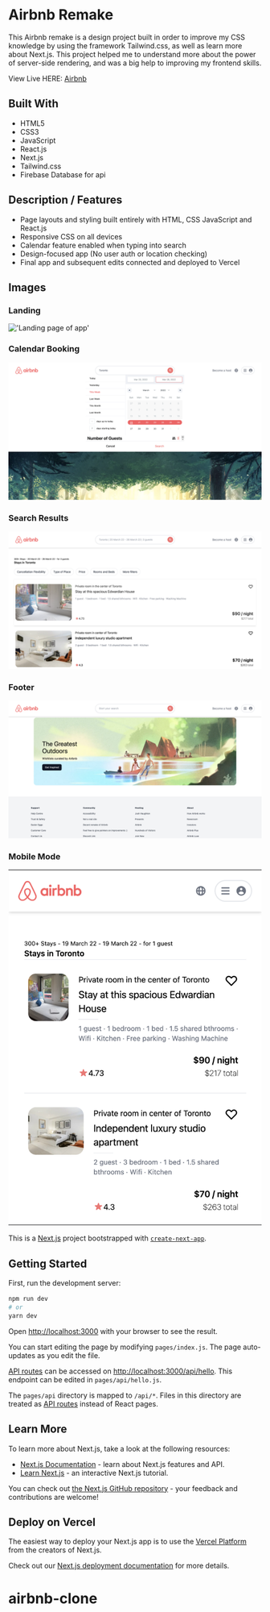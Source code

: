# Airbnb Remake
This Airbnb remake is a design project built in order to improve my CSS knowledge by using the framework Tailwind.css, as well as learn more about Next.js. This project helped me to understand more about the power of server-side rendering, and was a big help to improving my frontend skills.

View Live HERE: [Airbnb](https://airbnb-omega-ruddy.vercel.app/)



## Built With
- HTML5
- CSS3
- JavaScript
- React.js
- Next.js
- Tailwind.css
- Firebase Database for api



## Description / Features
- Page layouts and styling built entirely with HTML, CSS JavaScript and React.js
- Responsive CSS on all devices
- Calendar feature enabled when typing into search
- Design-focused app (No user auth or location checking)
- Final app and subsequent edits connected and deployed to Vercel




## Images



### Landing
!['Landing page of app'](https://github.com/JoshuaHaughton/airbnb/blob/main/public/Landing.png)



### Calendar Booking
!['Calendar'](https://github.com/JoshuaHaughton/airbnb/blob/main/public/CalendarState.png)



### Search Results
!['Search Results Page'](https://github.com/JoshuaHaughton/airbnb/blob/main/public/SearchResults.png)



### Footer
!['Footer'](https://github.com/JoshuaHaughton/airbnb/blob/main/public/Footer.png)



### Mobile Mode
!['Mobile Responsiveness'](https://github.com/JoshuaHaughton/airbnb/blob/main/public/MobileMode.png)










This is a [Next.js](https://nextjs.org/) project bootstrapped with [`create-next-app`](https://github.com/vercel/next.js/tree/canary/packages/create-next-app).

## Getting Started

First, run the development server:

```bash
npm run dev
# or
yarn dev
```

Open [http://localhost:3000](http://localhost:3000) with your browser to see the result.

You can start editing the page by modifying `pages/index.js`. The page auto-updates as you edit the file.

[API routes](https://nextjs.org/docs/api-routes/introduction) can be accessed on [http://localhost:3000/api/hello](http://localhost:3000/api/hello). This endpoint can be edited in `pages/api/hello.js`.

The `pages/api` directory is mapped to `/api/*`. Files in this directory are treated as [API routes](https://nextjs.org/docs/api-routes/introduction) instead of React pages.

## Learn More

To learn more about Next.js, take a look at the following resources:

- [Next.js Documentation](https://nextjs.org/docs) - learn about Next.js features and API.
- [Learn Next.js](https://nextjs.org/learn) - an interactive Next.js tutorial.

You can check out [the Next.js GitHub repository](https://github.com/vercel/next.js/) - your feedback and contributions are welcome!

## Deploy on Vercel

The easiest way to deploy your Next.js app is to use the [Vercel Platform](https://vercel.com/new?utm_medium=default-template&filter=next.js&utm_source=create-next-app&utm_campaign=create-next-app-readme) from the creators of Next.js.

Check out our [Next.js deployment documentation](https://nextjs.org/docs/deployment) for more details.
# airbnb-clone
